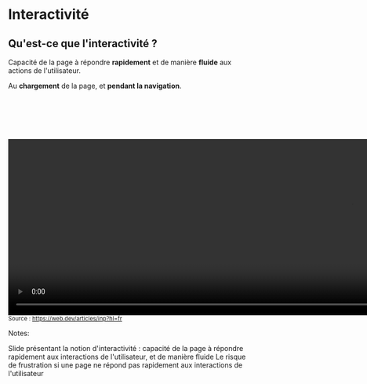 # Interactivité

## Qu'est-ce que l'interactivité ?

Capacité de la page à répondre **rapidement** et de manière **fluide** aux actions de l'utilisateur.

Au **chargement** de la page, et **pendant la navigation**.

<div>
  <video autoplay="" height="205" id="responsiveness-video" loop="" muted="" playsinline="" width="800" style="width: 1400px; height: auto; aspect-ratio: 800/205; margin: auto; margin-top: 100px; display: block;">
    <source src="https://web.dev/static/articles/inp/video/jL3OLOhcWUQDnR4XjewLBx4e3PC3/WSmcjiQC4lyLxGoES4dd.mp4?hl=fr" type="video/mp4">
  </video>
  <small style="text-align: center; width: 100%; margin-top: 50px;">Source : <a href="https://web.dev/articles/inp?hl=fr">https://web.dev/articles/inp?hl=fr</a></small>
</div>
<!-- .element: class="fragment" data-fragment-index="1"-->

Notes:

Slide présentant la notion d'interactivité : capacité de la page à répondre rapidement aux interactions de l'utilisateur, et de manière fluide
Le risque de frustration si une page ne répond pas rapidement aux interactions de l'utilisateur
